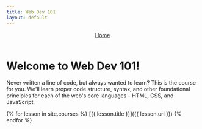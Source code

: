 ```yaml
---
title: Web Dev 101
layout: default
---
```


<header>
<nav>
  <a href="/">Home</a>
</nav>
</header>

# Welcome to Web Dev 101!

Never written a line of code, but always wanted to learn? This is the course for you. We'll learn proper code structure, syntax, and other foundational principles for each of the web's core languages - HTML, CSS, and JavaScript.

{% for lesson in site.courses %}
  [{{ lesson.title }}]({{ lesson.url }})
{% endfor %}
